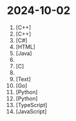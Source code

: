 # 2024-10-02

1. [](https://github.comundefined "《明日方舟》小助手，全日常一键长草！| A one-click tool for the daily tasks of Arknights, supporting all clients.") [C++]
2. [](https://github.comundefined "Qt based cross-platform GUI proxy configuration manager (backend: sing-box)") [C++]
3. [](https://github.comundefined "B 站（bilibili）自动任务工具，支持docker、青龙、k8s等多种部署方式。敏感肌也能用。") [C#]
4. [](https://github.comundefined "ehviewer，用爱发电，快乐前行") [HTML]
5. [](https://github.comundefined "mini-spring是简化版的spring框架，能帮助你快速熟悉spring源码和掌握spring的核心原理。抽取了spring的核心逻辑，代码极度简化，保留spring的核心功能，如IoC和AOP、资源加载器、事件监听器、类型转换、容器扩展点、bean生命周期和作用域、应用上下文等核心功能。") [Java]
6. [](https://github.comundefined "冴羽写博客的地方，预计写四个系列：JavaScript深入系列、JavaScript专题系列、ES6系列、React系列。") 
7. [](https://github.comundefined "eBPF Developer Tutorial: Learning eBPF Step by Step with Examples") [C]
8. [](https://github.comundefined "沉浸式双语网页翻译扩展 , 支持输入框翻译， 鼠标悬停翻译， PDF, Epub, 字幕文件, TXT 文件翻译 - Immersive Dual Web Page Translation Extension") 
9. [](https://github.comundefined "游戏戴森球计划的**工厂**蓝图仓库") [Text]
10. [](https://github.comundefined "提取自群晖平台的迅雷下载套件，用在其他Linux机器上的迅雷远程下载服务") [Go]
11. [](https://github.comundefined "通达信数据读取的一个简便使用封装") [Python]
12. [](https://github.comundefined "用文本编辑器剪视频") [Python]
13. [](https://github.comundefined "An unofficial https://bgm.tv ui first app client for Android and iOS, built with React Native. 一个无广告、以爱好为驱动、不以盈利为目的、专门做 ACG 的类似豆瓣的追番记录，bgm.tv 第三方客户端。为移动端重新设计，内置大量加强的网页端难以实现的功能，且提供了相当的自定义选项。 目前已适配 iOS / Android / WSA、mobile / 简单 pad、light / dark theme、移动端网页。") [TypeScript]
14. [](https://github.comundefined "一个还算强大的Web思维导图。A relatively powerful web mind map.") [JavaScript]
